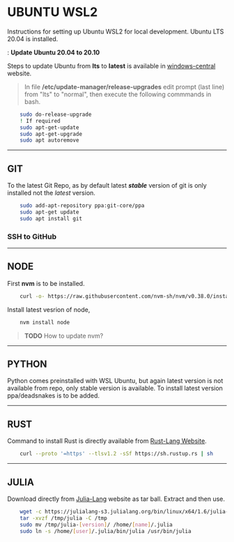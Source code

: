 # UBUNTU WSL2

Instructions for setting up Ubuntu WSL2 for local development.
Ubuntu LTS 20.04 is installed.

: **Update Ubuntu 20.04 to 20.10**

Steps to update Ubuntu from **lts** to **latest** is available in [windows-central](https://www.windowscentral.com/how-upgrade-ubuntu-2010-wsl-windows-10) website.

> In file **/etc/update-manager/release-upgrades** edit prompt (last line) from "lts" to "normal", then execute the following commmands in bash.

```bash
    sudo do-release-upgrade
    ! If required
    sudo apt-get-update
    sudo apt-get-upgrade
    sudo apt autoremove
```

---

## GIT

To the latest Git Repo, as by default latest ***stable*** version of git is only installed not the *latest* version.

```bash
    sudo add-apt-repository ppa:git-core/ppa
    sudo apt-get update
    sudo apt install git
```

### SSH to GitHub

---

## NODE

First **nvm** is to be installed.

```bash
    curl -o- https://raw.githubusercontent.com/nvm-sh/nvm/v0.38.0/install.sh | bash
```

Install latest vesrion of node,

```bash
    nvm install node
```

> **TODO**
How to update nvm?

---

## PYTHON

Python comes preinstalled with WSL Ubuntu, but again latest version is not available from repo, only stable version is available. To install latest version ppa/deadsnakes is to be added.

---

## RUST

Command to install Rust is directly available from [Rust-Lang Website](https://www.rust-lang.org/tools/install).

```bash
    curl --proto '=https' --tlsv1.2 -sSf https://sh.rustup.rs | sh
```

---

## JULIA

Download directly from [Julia-Lang](https://julialang.org/downloads/) website as tar ball. Extract and then use.

```bash
    wget -c https://julialang-s3.julialang.org/bin/linux/x64/1.6/julia-1.6.0-linux-x86_64.tar.gz -O /tmp/julia
    tar -xvzf /tmp/julia -C /tmp
    sudo mv /tmp/julia-[version]/ /home/[name]/.julia
    sudo ln -s /home/[user]/.julia/bin/julia /usr/bin/julia
```
